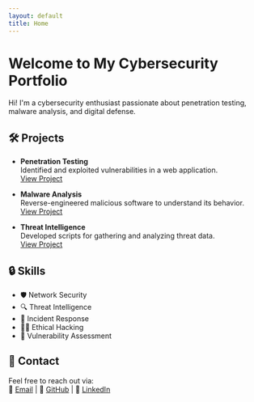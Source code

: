 ```yaml
---
layout: default
title: Home
---
```


# Welcome to My Cybersecurity Portfolio

Hi! I'm a cybersecurity enthusiast passionate about penetration testing, malware analysis, and digital defense.

## 🛠️ Projects

- **Penetration Testing**  
  Identified and exploited vulnerabilities in a web application.  
  [View Project](#)

- **Malware Analysis**  
  Reverse-engineered malicious software to understand its behavior.  
  [View Project](#)

- **Threat Intelligence**  
  Developed scripts for gathering and analyzing threat data.  
  [View Project](#)

## 🔒 Skills

- 🛡️ Network Security  
- 🔍 Threat Intelligence  
- 🚨 Incident Response  
- 🏴‍☠️ Ethical Hacking  
- 🔗 Vulnerability Assessment  

## 📩 Contact

Feel free to reach out via:  
📧 [Email](mailto:your.email@example.com) | 🐙 [GitHub](https://github.com/your-profile) | 🔗 [LinkedIn](https://www.linkedin.com/in/your-profile/)
